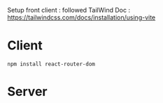 Setup front client : followed TailWind Doc : https://tailwindcss.com/docs/installation/using-vite

# Client 

`npm install react-router-dom`

# Server

